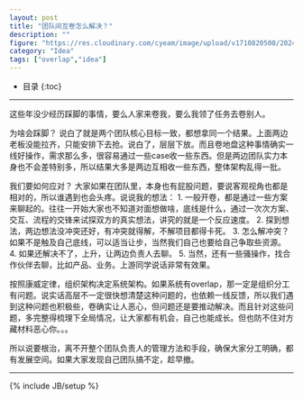 ```yaml
---
layout: post
title: "团队间互卷怎么解决？"
description: ""
figure: "https://res.cloudinary.com/cyeam/image/upload/v1710820500/20240319-115321.jpg"
category: "Idea"
tags: ["overlap","idea"]
---
```


* 目录
{:toc}
---

这些年没少经历踩脚的事情，要么人家来卷我，要么我领了任务去卷别人。

为啥会踩脚？
说白了就是两个团队核心目标一致，都想拿同一个结果。上面两边老板没能拉齐，只能安排下去抢。说白了，层层下放。而且卷地盘这种事情确实一线好操作，需求那么多，很容易通过一些case收一些东西。但是两边团队实力本身也不会差特别多，所以结果大多是两边互相收一些东西，整体架构乱得一批。

我们要如何应对？
大家如果在团队里，本身也有屁股问题，要说客观视角也都是相对的，所以谁遇到也会头疼。说说我的想法：
	1. 一般开卷，都是通过一些方案来聊起的。往往一开始大家也不知道对面想做啥，底线是什么，通过一次次方案、交互、流程的交锋来试探双方的真实想法，讲究的就是一个反应速度。
	2. 探到想法，两边想法没冲突还好，有冲突就得解，不解项目都得卡死。
	3. 怎么解冲突？如果不是触及自己底线，可以适当让步，当然我们自己也要给自己争取些资源。
	4. 如果还解决不了，上升，让两边负责人去聊。
	5. 当然，还有一些骚操作，找合作伙伴去聊，比如产品、业务。上游同学说话非常有效果。

按照康威定律，组织架构决定系统架构。如果系统有overlap，那一定是组织分工有问题。说实话高层不一定很快想清楚这种问题的，也依赖一线反馈，所以我们遇到这种问题也积极些，卷确实让人恶心，但问题还是要推动解决。而且针对这些问题，多完整得梳理下全局情况，让大家都有机会，自己也能成长。但也防不住对方藏材料恶心你。。。

所以说要根治，离不开整个团队负责人的管理方法和手段，确保大家分工明确，都有发展空间。如果大家发现自己团队搞不定，趁早撤。


---


{% include JB/setup %}
